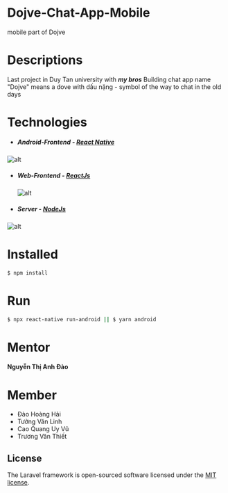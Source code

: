 # Dojve-Chat-App-Mobile
mobile part of Dojve
# Descriptions

Last project in Duy Tan university with ***my bros***
Building chat app name "Dojve" means a dove with dấu nặng - symbol of the way to chat in the old days

# Technologies

- ##### Android-Frontend - [React Native](https://reactnative.dev/)

![alt](https://i.imgur.com/skoRJ9P.png)

- ##### Web-Frontend - [ReactJs](https://reactjs.org/)
  ![alt](https://upload.wikimedia.org/wikipedia/commons/thumb/a/a7/React-icon.svg/1200px-React-icon.svg.png)
- ##### Server - [NodeJs](https://nodejs.org)

![alt](https://images.g2crowd.com/uploads/product/image/social_landscape/social_landscape_f0b606abb6d19089febc9faeeba5bc05/nodejs-development-services.png)

# Installed

```bash
$ npm install
```

# Run

```bash
$ npx react-native run-android || $ yarn android
```

# Mentor

#### Nguyễn Thị Anh Đào

# Member

- Đào Hoàng Hải
- Tưởng Văn Linh
- Cao Quang Uy Vũ
- Trương Văn Thiết
## License
The Laravel framework is open-sourced software licensed under the [MIT license](https://opensource.org/licenses/MIT).
